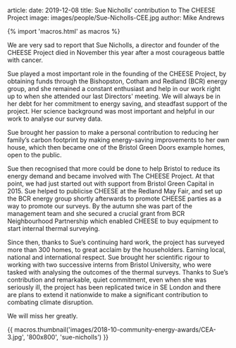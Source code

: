 article:
date: 2019-12-08
title: Sue Nicholls’ contribution to The CHEESE Project 
image: images/people/Sue-Nicholls-CEE.jpg
author: Mike Andrews 

{% import 'macros.html' as macros %}

We are very sad to report that Sue Nicholls, a director and founder of the
CHEESE Project died in November this year after a most courageous battle with
cancer.

Sue played a most important role in the founding of the CHEESE Project, by
obtaining funds through the Bishopston, Cotham and Redland (BCR) energy group,
and she remained a constant enthusiast and help in our work right up to when
she attended our last Directors' meeting. We will always be in her debt for her
commitment to energy saving, and steadfast support of the project. Her science
background was most important and helpful in our work to analyse our survey
data.

Sue brought her passion to make a personal contribution to reducing her
family’s carbon footprint by making energy-saving improvements to her own
house, which then became one of the Bristol Green Doors example homes, open
to the public.

Sue then recognised that more could be done to help Bristol to reduce its
energy demand and became involved with The CHEESE Project. At that point, we
had just started out with support from Bristol Green Capital in 2015. Sue
helped to publicise CHEESE at the Redland May Fair, and set up the BCR energy
group shortly afterwards to promote CHEESE parties as a way to promote our
surveys. By the autumn she was part of the management team and she secured a
crucial grant from BCR Neighbourhood Partnership which enabled CHEESE to buy
equipment to start internal thermal surveying.

Since then, thanks to Sue’s continuing hard work, the project has surveyed more
than 300 homes, to great acclaim by the householders. Earning local, national
and international respect. Sue brought her scientific rigour to working with
two successive interns from Bristol University, who were tasked with analysing
the outcomes of the thermal surveys. Thanks to Sue’s contribution and
remarkable, quiet commitment, even when she was seriously ill, the project has
been replicated twice in SE London and there are plans to extend it nationwide
to make a significant contribution to combating climate disruption.

We will miss her greatly.

<div class="text-center">
{{ macros.thumbnail('images/2018-10-community-energy-awards/CEA-3.jpg', '800x800', 'sue-nicholls') }}
</div>
